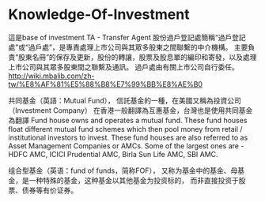 # Knowledge-Of-Investment
這是base of investment
TA - Transfer Agent
股份過戶登記處簡稱“過戶登記處”或“過戶處”，是專責處理上市公司與其眾多股東之間聯繫的中介機構。
主要負責“股東名冊”的保存及更新，股份的轉讓，股票及股息單的編印和寄發，以及處理上市公司與其眾多股東間之聯繫及通訊。
過戶處由有關上市公司自行委任。
http://wiki.mbalib.com/zh-tw/%E8%AF%81%E5%88%B8%E7%99%BB%E8%AE%B0

共同基金（英語：Mutual Fund），
信託基金的一種，在美國又稱為投資公司（Investment Company）
在香港一般翻譯為互惠基金，台灣也是使用共同基金為翻譯
Fund house owns and operates a mutual fund. 
These fund houses float different mutual fund schemes which then pool money from retail / institutional investors to invest.
These fund houses are also referred to as Asset Management Companies or AMCs.
Some of the largest ones are - HDFC AMC, ICICI Prudential AMC, Birla Sun Life AMC, SBI AMC.

组合型基金（英语：fund of funds，简称FOF），
又称为基金中的基金、母基金，是一种特殊的基金，这种基金以其他基金为投资标的，
而非直接投资于股票、债券等有价证券。
